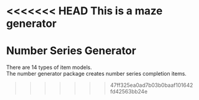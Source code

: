 <<<<<<< HEAD
This is a maze generator
=======
# Number Series Generator

There are 14 types of item models. <br/>
The number generator package creates number series completion items. <br/>
>>>>>>> 47ff325ea0ad7b03b0baaf101642fd42563bb24e
